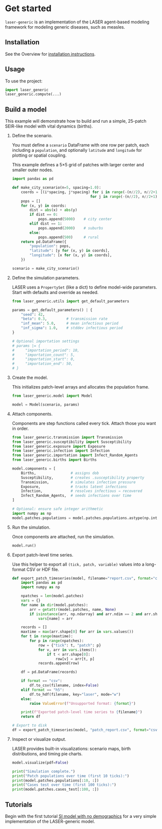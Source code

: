 # Get started

`laser-generic` is an implementation of the LASER agent-based modeling framework for modeling generic diseases, such as measles.

## Installation

See the Overview for [installation instructions](index.md#installation).

## Usage

To use the project:

```python
import laser_generic
laser_generic.compute(...)
```

## Build a model

This example will demonstrate how to build and run a simple, 25-patch SEIR-like model with vital dynamics (births).

1. Define the scenario.

    You must define a `scenario` DataFrame with one row per patch, each including a `population`, and optionally `latitude` and `longitude` for plotting or spatial coupling.

    This example defines a 5×5 grid of patches with larger center and smaller outer nodes.

    ``` python
    import pandas as pd

    def make_city_scenario(n=5, spacing=1.0):
        coords = [(i*spacing, j*spacing) for i in range(-(n//2), n//2+1)
                                        for j in range(-(n//2), n//2+1)]
        pops = []
        for (x, y) in coords:
            dist = abs(x) + abs(y)
            if dist == 0:
                pops.append(5000)    # city center
            elif dist == 1:
                pops.append(2000)    # suburbs
            else:
                pops.append(500)     # rural
        return pd.DataFrame({
            "population": pops,
            "latitude": [y for (x, y) in coords],
            "longitude": [x for (x, y) in coords],
        })

    scenario = make_city_scenario()
    ```

1. Define the simulation parameters.

    LASER uses a `PropertySet` (like a dict) to define model-wide parameters. Start with defaults and override as needed.

    ``` python
    from laser_generic.utils import get_default_parameters

    params = get_default_parameters() | {
        "seed": 42,
        "beta": 0.3,         # transmission rate
        "inf_mean": 5.0,     # mean infectious period
        "inf_sigma": 1.0,    # stddev infectious period
    }

    # Optional importation settings
    # params |= {
    #     "importation_period": 10,
    #     "importation_count": 5,
    #     "importation_start": 0,
    #     "importation_end": 50,
    # }
    ```

1. Create the model.

    This initializes patch-level arrays and allocates the population frame.

    ``` python
    from laser_generic.model import Model

    model = Model(scenario, params)
    ```

1. Attach components.

    Components are step functions called every tick. Attach those you want in order.

    ``` python
    from laser_generic.transmission import Transmission
    from laser_generic.susceptibility import Susceptibility
    from laser_generic.exposure import Exposure
    from laser_generic.infection import Infection
    from laser_generic.importation import Infect_Random_Agents
    from laser_generic.births import Births

    model.components = [
        Births,                # assigns dob
        Susceptibility,        # creates .susceptibility property
        Transmission,          # simulates infection pressure
        Exposure,              # tracks latent infections
        Infection,             # resolves infectious → recovered
        Infect_Random_Agents,  # seeds infections over time
    ]

    # Optional: ensure safe integer arithmetic
    import numpy as np
    model.patches.populations = model.patches.populations.astype(np.int64)
    ```

1. Run the simulation.

    Once components are attached, run the simulation.

    ``` python
    model.run()
    ```

1. Export patch-level time series.

    Use this helper to export all `(tick, patch, variable)` values into a long-format CSV or HDF file.

    ``` python
    def export_patch_timeseries(model, filename="report.csv", format="csv"):
        import pandas as pd
        import numpy as np

        npatches = len(model.patches)
        vars = {}
        for name in dir(model.patches):
            arr = getattr(model.patches, name, None)
            if isinstance(arr, np.ndarray) and arr.ndim == 2 and arr.shape[1] == npatches:
                vars[name] = arr

        records = []
        maxtime = max(arr.shape[0] for arr in vars.values())
        for t in range(maxtime):
            for p in range(npatches):
                row = {"tick": t, "patch": p}
                for v, arr in vars.items():
                    if t < arr.shape[0]:
                        row[v] = arr[t, p]
                records.append(row)

        df = pd.DataFrame(records)

        if format == "csv":
            df.to_csv(filename, index=False)
        elif format == "h5":
            df.to_hdf(filename, key="laser", mode="w")
        else:
            raise ValueError(f"Unsupported format: {format}")

        print(f"Exported patch-level time series to {filename}")
        return df

    # Export to disk
    df = export_patch_timeseries(model, "patch_report.csv", format="csv")
    ```

1. Inspect or visualize output.

    LASER provides built-in visualizations: scenario maps, birth distributions, and timing pie charts.

    ``` python
    model.visualize(pdf=False)

    print("Simulation complete.")
    print("Patch populations over time (first 10 ticks):")
    print(model.patches.populations[:10, :])
    print("Cases test over time (first 100 ticks):")
    print(model.patches.cases_test[:100, :])
    ```

## Tutorials

Begin with the first tutorial [SI model with no demographics](notebooks/01_SI_nobirths_logistic_growth.ipynb) for a very simple implementation of the LASER-generic model.

